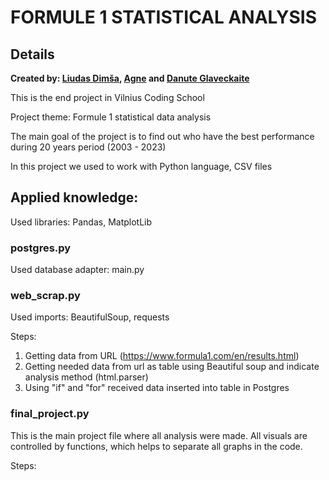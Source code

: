 # **FORMULE 1** STATISTICAL ANALYSIS
## Details
**Created by: [Liudas Dimša](https://github.com), [Agne](https://github.com) and [Danute Glaveckaite](https://github.com/NU-dot)**

This is the end project in Vilnius Coding School

Project theme: Formule 1 statistical data analysis

The main goal of the project is to find out who have the best performance during 20 years period (2003 - 2023)

In this project we used to work with Python language, CSV files

## Applied knowledge:

Used libraries: Pandas, MatplotLib

### postgres.py
Used database adapter: main.py

### web_scrap.py
Used imports: BeautifulSoup, requests

Steps:

1. Getting data from URL (https://www.formula1.com/en/results.html) 
2. Getting needed data from url as table using Beautiful soup and indicate analysis method (html.parser)
3. Using "if" and "for" received data inserted into table in Postgres


### final_project.py

This is the main project file where all analysis were made. All visuals are controlled by functions, which helps to separate all graphs in the code.

Steps:
